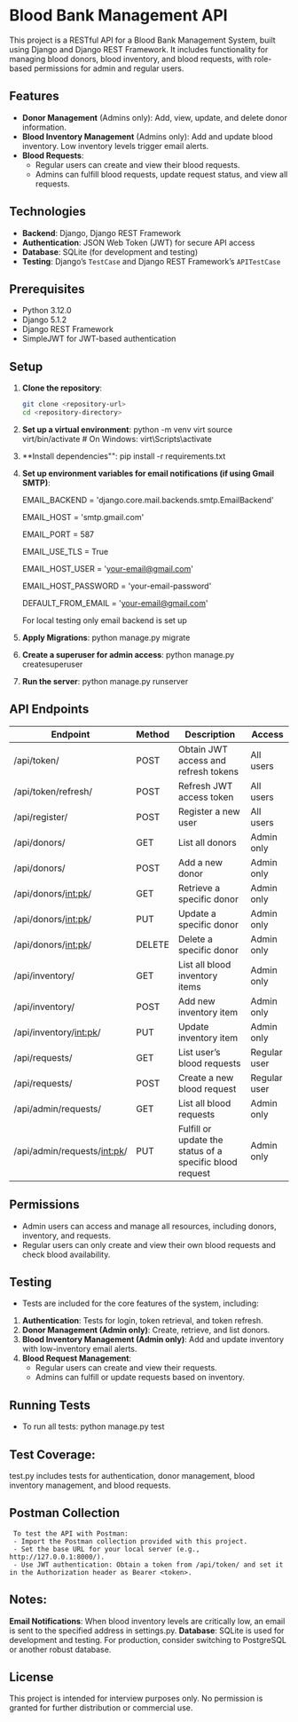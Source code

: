 # Blood Bank Management API

This project is a RESTful API for a Blood Bank Management System, built using Django and Django REST Framework. It includes functionality for managing blood donors, blood inventory, and blood requests, with role-based permissions for admin and regular users.

## Features

- **Donor Management** (Admins only): Add, view, update, and delete donor information.
- **Blood Inventory Management** (Admins only): Add and update blood inventory. Low inventory levels trigger email alerts.
- **Blood Requests**:
  - Regular users can create and view their blood requests.
  - Admins can fulfill blood requests, update request status, and view all requests.

## Technologies

- **Backend**: Django, Django REST Framework
- **Authentication**: JSON Web Token (JWT) for secure API access
- **Database**: SQLite (for development and testing)
- **Testing**: Django’s `TestCase` and Django REST Framework’s `APITestCase`

## Prerequisites

- Python 3.12.0
- Django 5.1.2
- Django REST Framework
- SimpleJWT for JWT-based authentication

## Setup

1. **Clone the repository**:
   ```bash
   git clone <repository-url>
   cd <repository-directory>

2. **Set up a virtual environment**:
   python -m venv virt
   source virt/bin/activate  # On Windows: virt\Scripts\activate

3. **Install dependencies"":
   pip install -r requirements.txt

4. **Set up environment variables for email notifications (if using Gmail SMTP)**:
   
     EMAIL_BACKEND = 'django.core.mail.backends.smtp.EmailBackend'

     EMAIL_HOST = 'smtp.gmail.com'

     EMAIL_PORT = 587

     EMAIL_USE_TLS = True

     EMAIL_HOST_USER = 'your-email@gmail.com'

     EMAIL_HOST_PASSWORD = 'your-email-password'

     DEFAULT_FROM_EMAIL = 'your-email@gmail.com'


   For local testing only email backend is set up

6. **Apply Migrations**:
   python manage.py migrate

7. **Create a superuser for admin access**:
   python manage.py createsuperuser

8. **Run the server**:
   python manage.py runserver

## API Endpoints

| Endpoint                          | Method | Description                                                | Access       |
|-----------------------------------|--------|------------------------------------------------------------|--------------|
| /api/token/                       | POST   | Obtain JWT access and refresh tokens                       | All users    |
| /api/token/refresh/               | POST   | Refresh JWT access token                                   | All users    |
| /api/register/                    | POST   | Register a new user                                        | All users    |
| /api/donors/                      | GET    | List all donors                                            | Admin only   |
| /api/donors/                      | POST   | Add a new donor                                            | Admin only   |
| /api/donors/<int:pk>/             | GET    | Retrieve a specific donor                                  | Admin only   |
| /api/donors/<int:pk>/             | PUT    | Update a specific donor                                    | Admin only   |
| /api/donors/<int:pk>/             | DELETE | Delete a specific donor                                    | Admin only   |
| /api/inventory/                   | GET    | List all blood inventory items                             | Admin only   |
| /api/inventory/                   | POST   | Add new inventory item                                     | Admin only   |
| /api/inventory/<int:pk>/          | PUT    | Update inventory item                                      | Admin only   |
| /api/requests/                    | GET    | List user’s blood requests                                 | Regular user |
| /api/requests/                    | POST   | Create a new blood request                                 | Regular user |
| /api/admin/requests/              | GET    | List all blood requests                                    | Admin only   |
| /api/admin/requests/<int:pk>/     | PUT    | Fulfill or update the status of a specific blood request   | Admin only   |

## Permissions
- Admin users can access and manage all resources, including donors, inventory, and requests.
- Regular users can only create and view their own blood requests and check blood availability.

## Testing
- Tests are included for the core features of the system, including:
1. **Authentication**: Tests for login, token retrieval, and token refresh.
2. **Donor Management (Admin only)**: Create, retrieve, and list donors.
3. **Blood Inventory Management (Admin only)**: Add and update inventory with low-inventory email alerts.
4. **Blood Request Management**:
   - Regular users can create and view their requests.
   - Admins can fulfill or update requests based on inventory.

## Running Tests
- To run all tests:
  python manage.py test

## Test Coverage:
   test.py includes tests for authentication, donor management, blood inventory management, and blood requests.

## Postman Collection
     To test the API with Postman:
     - Import the Postman collection provided with this project.
     - Set the base URL for your local server (e.g., http://127.0.0.1:8000/).
     - Use JWT authentication: Obtain a token from /api/token/ and set it in the Authorization header as Bearer <token>.
   
## Notes:
**Email Notifications**: When blood inventory levels are critically low, an email is sent to the specified address in settings.py.
**Database**: SQLite is used for development and testing. For production, consider switching to PostgreSQL or another robust database.

## License
This project is intended for interview purposes only. No permission is granted for further distribution or commercial use.

